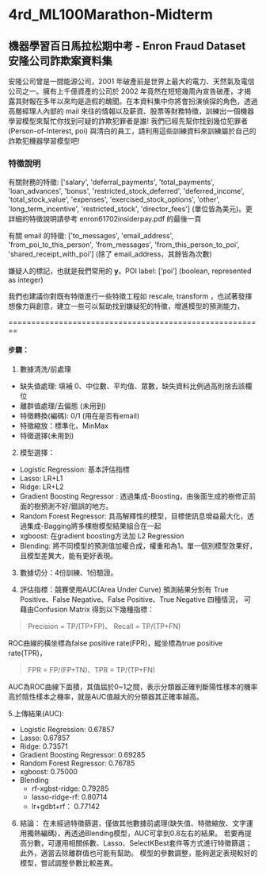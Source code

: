 # 4rd_ML100Marathon-Midterm
 
## 機器學習百日馬拉松期中考 - Enron Fraud Dataset 安隆公司詐欺案資料集

安隆公司曾是一間能源公司，2001 年破產前是世界上最大的電力、天然氣及電信公司之一。擁有上千億資產的公司於 2002 年竟然在短短幾周內宣告破產，才揭露其財報在多年以來均是造假的醜聞。在本資料集中你將會扮演偵探的角色，透過高層經理人內部的 mail 來往的情報以及薪資、股票等財務特徵，訓練出一個機器學習模型來幫忙你找到可疑的詐欺犯罪者是誰! 我們已經先幫你找到幾位犯罪者 (Person-of-Interest, poi) 與清白的員工，請利用這些訓練資料來訓練屬於自己的詐欺犯機器學習模型吧!

### 特徵說明

有關財務的特徵: ['salary', 'deferral_payments', 'total_payments', 'loan_advances', 'bonus', 'restricted_stock_deferred', 'deferred_income', 'total_stock_value', 'expenses', 'exercised_stock_options', 'other', 'long_term_incentive', 'restricted_stock', 'director_fees'] (單位皆為美元)。更詳細的特徵說明請參考 enron61702insiderpay.pdf 的最後一頁

有關 email 的特徵: ['to_messages', 'email_address', 'from_poi_to_this_person', 'from_messages', 'from_this_person_to_poi', 'shared_receipt_with_poi'] (除了 email_address，其餘皆為次數)

嫌疑人的標記，也就是我們常用的 **y**。POI label: [‘poi’] (boolean, represented as integer)

我們也建議你對既有特徵進行一些特徵工程如 rescale, transform ，也試著發揮想像力與創意，建立一些可以幫助找到嫌疑犯的特徵，增進模型的預測能力，

========================================================

#### 步驟：
1. 數據清洗/前處理
* 缺失值處理: 填補 0、中位數、平均值、眾數，缺失資料比例過高則捨去該欄位
* 離群值處理/去偏態 (未用到)
* 特徵轉換(編碼): 0/1 (用在是否有email)
* 特徵縮放：標準化、MinMax
* 特徵選擇(未用到)

2. 模型選擇：
* Logistic Regression: 基本評估指標
* Lasso: LR+L1
* Ridge: LR+L2
* Gradient Boosting Regressor :
 透過集成-Boosting，由後面生成的樹修正前面的樹預測不好/錯誤的地方。
* Random Forest Regressor: 
 具高解釋性的模型，目標使訊息增益最大化，透過集成-Bagging將多棵樹模型結果組合在一起
* xgboost: 
 在gradient boosting方法加 L2 Regression
* Blending: 
 將不同模型的預測值加權合成，權重和為1。單一個別模型效果好，且模型差異大，能有更好表現。

3. 數據切分：4份訓練、1份驗證。

4. 評估指標：競賽使用AUC(Area Under Curve) 
預測結果分別有 True Positive、False Negative、False Positive、True Negative 四種情況，
可藉由Confusion Matrix 得到以下幾種指標：
> Precision = TP/(TP+FP)、 Recall = TP/(TP+FN) 

ROC曲線的橫坐標為false positive rate(FPR)，縱坐標為true positive rate(TPR)，
> FPR = FP/(FP+TN)、TPR = TP/(TP+FN)

AUC為ROC曲線下面積，其值屆於0~1之間，表示分類器正確判斷陽性樣本的機率高於陰性樣本之機率，就是AUC值越大的分類器其正確率越高。

5.上傳結果(AUC):
* Logistic Regression: 0.67857
* Lasso: 0.67857
* Ridge: 0.73571
* Gradient Boosting Regressor: 0.69285
* Random Forest Regressor: 0.76785
* xgboost: 0.75000
* Blending
  - rf-xgbst-ridge: 0.79285
  - lasso-ridge-rf: 0.80714
  - lr+gdbt+rf： 0.77142

6. 結論：
在未經過特徵篩選，僅做其他數據前處理(缺失值、特徵縮放、文字運用獨熱編碼)，再透過Blending模型，AUC可拿到0.8左右的結果。
若要再提高分數，可運用相關係數、Lasso、SelectKBest套件等方式進行特徵篩選；此外，適當去除離群值也可能有幫助。
模型的參數調整，能夠選定表現較好的模型，嘗試調整參數比較差異。
